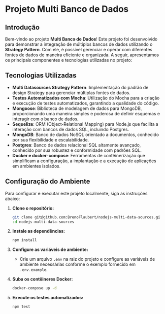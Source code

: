 # Projeto Multi Banco de Dados

## Introdução

Bem-vindo ao projeto **Multi Banco de Dados**! Este projeto foi desenvolvido para demonstrar a integração de múltiplos bancos de dados utilizando o **Strategy Pattern**. Com ele, é possível gerenciar e operar com diferentes fontes de dados de maneira eficiente e organizada. A seguir, apresentamos os principais componentes e tecnologias utilizadas no projeto:

## Tecnologias Utilizadas

- **Multi Datasources Strategy Pattern**: Implementação do padrão de design Strategy para gerenciar múltiplas fontes de dados.
- **Testes Automatizados com Mocha**: Utilização do Mocha para a criação e execução de testes automatizados, garantindo a qualidade do código.
- **Mongoose**: Biblioteca de modelagem de dados para MongoDB, proporcionando uma maneira simples e poderosa de definir esquemas e interagir com o banco de dados.
- **Sequelize**: ORM (Object-Relational Mapping) para Node.js que facilita a interação com bancos de dados SQL, incluindo Postgres.
- **MongoDB**: Banco de dados NoSQL orientado a documentos, conhecido por sua flexibilidade e escalabilidade.
- **Postgres**: Banco de dados relacional SQL altamente avançado, conhecido por sua robustez e conformidade com padrões SQL.
- **Docker e docker-compose**: Ferramentas de contêinerização que simplificam a configuração, a implantação e a execução de aplicações em ambientes isolados.

## Configuração do Ambiente

Para configurar e executar este projeto localmente, siga as instruções abaixo:

1. **Clone o repositório:**
   ```bash
   git clone git@github.com:BrenoFlaubert/nodejs-multi-data-sources.git
   cd nodejs-multi-data-sources
   ```

2. **Instale as dependências:**
   ```bash
   npm install
   ```

3. **Configure as variáveis de ambiente:**
   - Crie um arquivo `.env` na raiz do projeto e configure as variáveis de ambiente necessárias conforme o exemplo fornecido em `.env.example`.

4. **Suba os contêineres Docker:**
   ```bash
   docker-compose up -d
   ```

5. **Execute os testes automatizados:**
   ```bash
   npm test
   ```


